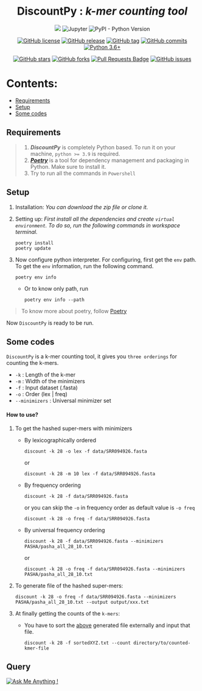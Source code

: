 <div align="center">
 <h1>DiscountPy : <i>k-mer counting tool</i></h1>
 <img src="https://img.shields.io/badge/Python-FFD43B?style=for-the-badge&logo=python&logoColor=darkgreen" />
 <img alt="Jupyter" src="https://img.shields.io/badge/Jupyter-%23F37626.svg?style=for-the-badge&logo=Jupyter&logoColor=white" />
 <img alt="PyPI - Python Version" src="https://img.shields.io/pypi/pyversions/poetry?label=Python-poetry&style=for-the-badge">
</div>

<div align="center">
 
[![GitHub license](https://img.shields.io/github/license/Umesh-JNU/DiscountPy?color=orange&style=flat-square)](https://github.com/Umesh-JNU/DiscountPy)
[![GitHub release](https://img.shields.io/github/release/Umesh-JNU/DiscountPy?logo=GitHub&logoColor=FFFFFF&style=flat-square)](https://github.com/Umesh-JNU/DiscountPy/releases/)
[![GitHub tag](https://img.shields.io/github/tag/Umesh-JNU/DiscountPy?style=flat-square)](https://github.com/Umesh-JNU/DiscountPy/tags/)
[![GitHub commits](https://img.shields.io/github/commits-since/Umesh-JNU/DiscountPy/v0.1.0.svg?color=green&style=flat-square)](https://github.com/Umesh-JNU/DiscountPy/commit/)
[![Python 3.6+](https://img.shields.io/badge/python-3.9+-3776AB?logo=Python&logoColor=FFFFFF&style=flat-square)](https://www.python.org/)
<!-- [![Visitor count](https://shields-io-visitor-counter.herokuapp.com/badge?page=Umesh-JNU.Discount-In-Python.Discount&color=1D70B8&logo=GitHub&logoColor=FFFFFF&style=flat-square)](https://github.com/Umesh-JNU/Discount-In-Python) -->

<a href="https://github.com/Umesh-JNU/DiscountPy/stargazers"><img alt="GitHub stars" src="https://img.shields.io/github/stars/Umesh-JNU/DiscountPy"></a>
<a href="https://github.com/Umesh-JNU/DiscountPy/network"><img alt="GitHub forks" src="https://img.shields.io/github/forks/Umesh-JNU/DiscountPy"></a>
<a href="https://github.com/Umesh-JNU/DiscountPy/pulls"><img src="https://img.shields.io/github/issues-pr/Umesh-JNU/DiscountPy" alt="Pull Requests Badge"/></a>
<a href="https://github.com/Umesh-JNU/DiscountPy/issues"><img alt="GitHub issues" src="https://img.shields.io/github/issues/Umesh-JNU/DiscountPy"></a>
</div>

# Contents:
  - [Requirements](#requirements)
  - [Setup](#setup)
  - [Some codes](#some-codes)
  

## Requirements
>   1. <strong><i>DiscountPy</i></strong> is completely Python based. To run it on your machine, ` python >= 3.9 ` is required.<br>
>   2. <strong><i>[Poetry](https://python-poetry.org/)</i></strong> is a tool for dependency management and packaging in Python. Make sure to install it.<br>
>   3. Try to run all the commands in ` Powershell `

## Setup
1. Installation: <i>You can download the zip file or clone it.</i>
2. Setting up: <i>First install all the dependencies and create ` virtual environment `. To do so, run the following commands in workspace terminal.</i>

       poetry install
       poetry update
3. Now configure python interpreter. For configuring, first get the ` env ` path. To get the ` env ` information, run the following command.

       poetry env info
       
      * Or to know only path, run
         
            poetry env info --path
      
>    To know more about poetry, follow [Poetry](https://python-poetry.org/)

Now ` DiscountPy ` is ready to be run.

## Some codes
``` DiscountPy ``` is a k-mer counting tool, it gives you ` three orderings ` for counting the k-mers.
* ` -k ` : Length of the k-mer
* ` -m ` : Width of the minimizers
* ` -f ` : Input dataset (.fasta)
* ` -o ` : Order (lex | freq)
* ` --minimizers ` : Universal minimizer set 

#### How to use?
1. To get the hashed super-mers with minimizers
   * By lexicographically ordered

         discount -k 28 -o lex -f data/SRR094926.fasta 
     or
       
         discount -k 28 -m 10 lex -f data/SRR094926.fasta
         
   * By frequency ordering

         discount -k 28 -f data/SRR094926.fasta
         
     or you can skip the ` -o ` in frequency order as default value is ` -o freq `
      
         discount -k 28 -o freq -f data/SRR094926.fasta

   * By universal frequency ordering

         discount -k 28 -f data/SRR094926.fasta --minimizers PASHA/pasha_all_28_10.txt
         
       or
         
         discount -k 28 -o freq -f data/SRR094926.fasta --minimizers PASHA/pasha_all_28_10.txt
2. To generate file of the hashed super-mers:
      
       discount -k 28 -o freq -f data/SRR094926.fasta --minimizers PASHA/pasha_all_28_10.txt --output output/xxx.txt
 
 3. At finally getting the counts of the ` k-mers `:
     * You have to sort the [above](#to-generate-file-of-the-hashed-super-mers:) generated file externally and input that file.
         
           discount -k 28 -f sortedXYZ.txt --count directory/to/counted-kmer-file
      

## Query
[![Ask Me Anything !](https://img.shields.io/badge/Ask%20me-anything-1abc9c.svg)](https://GitHub.com/Umesh-JNU/Discount-In-Python)